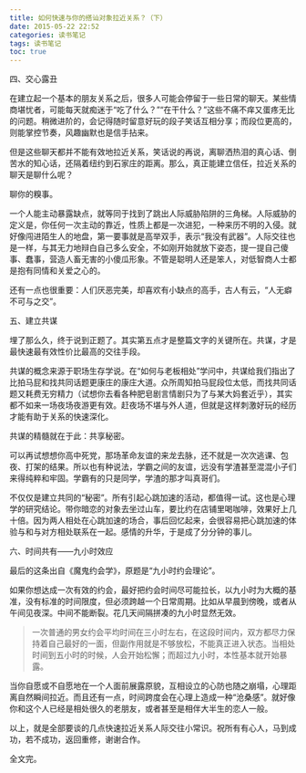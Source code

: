 ```yaml
---
title: 如何快速与你的搭讪对象拉近关系？（下）
date: 2015-05-22 22:52
categories: 读书笔记
tags: 读书笔记
toc: true
---
```

四、交心露丑

在建立起一个基本的朋友关系之后，很多人可能会停留于一些日常的聊天。某些情商堪忧者，可能每天就痴迷于“吃了什么？”“在干什么？”这些不痛不痒又蛋疼无比的问题。稍微进阶的，会记得随时留意好玩的段子笑话互相分享；而段位更高的，则能掌控节奏，风趣幽默也是信手拈来。

但是这些聊天都并不能有效地拉近关系，笑话说的再说，离聊洒热泪的真心话、倒苦水的知心话，还隔着纽约到石家庄的距离。那么，真正能建立信任，拉近关系的聊天是聊什么呢？

聊你的糗事。

一个人能主动暴露缺点，就等同于找到了跳出人际威胁陷阱的三角梯。人际威胁的定义是，你任何一次主动的靠近，性质上都是一次进犯，一种来历不明的入侵。就好像闯进陌生人的地盘，第一要事就是高举双手，表示“我没有武器”。人际交往也是一样，与其无力地辩白自己多么安全，不如刚开始就放下姿态，提一提自己傻事、蠢事，营造人畜无害的小傻瓜形象。不管是聪明人还是笨人，对低智商人士都是抱有同情和关爱之心的。

还有一点也很重要：人们厌恶完美，却喜欢有小缺点的高手，古人有云，“人无癖不可与之交”。

五、建立共谋

埋了那么久，终于说到正题了。其实第五点才是整篇文字的关键所在。共谋，才是最快速最有效性价比最高的交往手段。

共谋的概念来源于职场生存学说。在“如何与老板相处”学问中，共谋给我们指出了比拍马屁和找共同话题更康庄的康庄大道。众所周知拍马屁段位太低，而找共同话题又耗费无穷精力（试想你去看各种肥皂剧言情剧只为了与某大妈套近乎），其实都不如来一场夜场夜游更有效。赶夜场不堪与外人道，但就是这样刺激好玩的经历才能有助于关系的快速深化。

共谋的精髓就在于此：共享秘密。

可以再试想想你高中死党，那场革命友谊的来龙去脉，还不就是一次次逃课、包夜、打架的结果。所以也有种说法，学霸之间的友谊，远没有学渣甚至混混小子们来得纯粹和牢固。学霸有的只是同学，学渣的那才叫真哥们。

不仅仅是建立共同的“秘密”。所有引起心跳加速的活动，都值得一试。这也是心理学的研究结论。带你暗恋的对象去坐过山车，要比约在店铺里喝咖啡，效果好上几十倍。因为两人相处在心跳加速的场合，事后回忆起来，会很容易把心跳加速的体验与和与对方相处联系在一起。感情的升华，于是成了分分钟的事儿。


六、时间共有——九小时效应

最后的这条出自《魔鬼约会学》，原题是“九小时约会理论”。

如果你想达成一次有效的约会，最好把约会时间尽可能拉长，以九小时为大概的基准，没有标准的时间限度，但必须跨越一个日常周期。比如从早晨到傍晚，或者从午间见夜深。中间不能断裂。花几天间隔拼凑的九小时显然无效。

>一次普通的男女约会平均时间在三小时左右，在这段时间内，双方都尽力保持着自己最好的一面，但副作用就是不够放松，不能真正进入状态。当相处时间到五小时的时候，人会开始松懈；而超过九小时，本性基本就开始暴露。

当你自愿或不自愿地在一个人面前展露原貌，互相设立的心防也随之崩塌，心理距离自然瞬间拉近。而且还有一点，时间跨度会在心理上造成一种“沧桑感”。就好像你和这个人已经是相处很久的老朋友，或者甚至是相伴大半生的恋人一般。

以上，就是全部要谈的几点快速拉近关系人际交往小常识。祝所有有心人，马到成功，若不成功，返回重修，谢谢合作。

全文完。

